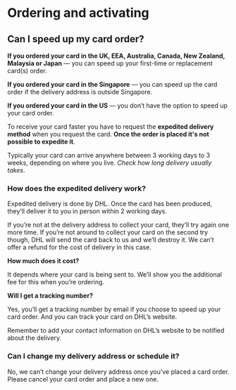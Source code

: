 # Ordering and activating  
## Can I speed up my card order?  
**If you ordered your card in the UK, EEA, Australia, Canada, New Zealand, Malaysia or Japan** — you can speed up your first-time or replacement card(s) order.

 **If you ordered your card in the Singapore** — you can speed up the card order if the delivery address is outside Singapore. 

**If you ordered your card in the US** — you don’t have the option to speed up your card order. 

To receive your card faster you have to request the **expedited delivery method** when you request the card. **Once the order is placed it's not possible to expedite it**.

Typically your card can arrive anywhere between 3 working days to 3 weeks, depending on where you live. _Check how long delivery usually takes_. 

### How does the expedited delivery work?

Expedited delivery is done by DHL. Once the card has been produced, they’ll deliver it to you in person within 2 working days.

If you’re not at the delivery address to collect your card, they’ll try again one more time. If you’re not around to collect your card on the second try though, DHL will send the card back to us and we’ll destroy it. We can’t offer a refund for the cost of delivery in this case. 

**How much does it cost?**

It depends where your card is being sent to. We’ll show you the additional fee for this when you’re ordering. 

**Will I get a tracking number?**

Yes, you’ll get a tracking number by email if you choose to speed up your card order. And you can track your card on DHL’s website. 

Remember to add your contact information on DHL’s website to be notified about the delivery. 

### Can I change my delivery address or schedule it?

No, we can’t change your delivery address once you’ve placed a card order. Please cancel your card order and place a new one.